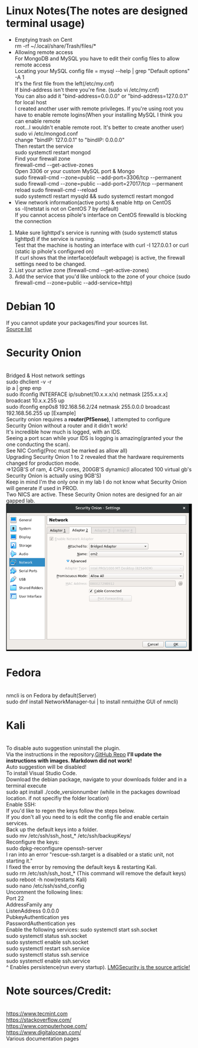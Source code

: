 # Linux Notes(The notes are designed terminal usage)
* Emptying trash on Cent
 <br> rm -rf ~/.local/share/Trash/files/*
 * Allowing remote access
    <br>For MongoDB and MySQL you have to edit their config files to allow remote access
    <br>Locating your MySQL config file = mysql --help | grep "Default options" -A 1
    <br>It's the first file from the left(/etc/my.cnf)
    <br>If bind-address isn't there you're fine. (sudo vi /etc/my.cnf)
    <br>You can also add it "bind-address=0.0.0.0" or "bind-address=127.0.0.1" for local host
    <br>I created another user with remote privileges. If you're using root you have to enable remote logins(When your installing MySQL I think you can enable remote                  
  root...I wouldn't enable remote root. It's better to create another user)
    <br>sudo vi /etc/mongod.conf
    <br>change "bindIP: 127.0.0.1" to "bindIP: 0.0.0.0"
    <br>Then restart the service
    <br>sudo systemctl restart mongod
    <br>Find your firewall zone
    <br>firewall-cmd --get-active-zones
    <br>Open 3306 or your custom MySQL port & Mongo
    <br>sudo firewall-cmd --zone=public --add-port=3306/tcp --permanent
    <br>sudo firewall-cmd --zone=public --add-port=27017/tcp --permanent
    <br>reload sudo firewall-cmd --reload
    <br>sudo systemctl restart mysqld && sudo systemctl restart mongod
 * View network information(active ports) & enable http on CentOS
  <br>ss -l(netstat is not on CentOS 7 by default)
  <br>If you cannot access pihole's interface on CentOS firewalld is blocking the connection 
  1. Make sure lighttpd's service is running with (sudo systemctl status lighttpd) if the service is running.<br>Test that the machine is hosting an interface with    curl -I 127.0.0.1 or curl (static ip pihole's configured on)<br>
  If curl shows that the interface(default webpage) is active, the firewall settings need to be changed.
  2. List your active zone (firewall-cmd --get-active-zones)
  3. Add the service that you'd like unblock to the zone of your choice (sudo firewall-cmd --zone=public --add-service=http)
# Debian 10
If you cannot update your packages/find your sources list.<br>
[Source list](https://wiki.debian.org/SourcesList)

# Security Onion
<br>Bridged & Host network settings
<br>sudo dhclient -v -r
<br>ip a | grep enp
<br>sudo ifconfig INTERFACE ip/subnet(10.x.x.x/x) netmask [255.x.x.x] broadcast 10.x.x.255 up
<br>sudo ifconfig enp0s8 192.168.56.2/24 netmask 255.0.0.0 broadcast 192.168.56.255 up [Example]
<br>Security onion requires a <b>router(PfSense)</b>, I attempted to configure Security Onion without a router and it didn't work!
<br>It's incredible how much is logged, with an IDS. 
<br>Seeing a port scan while your IDS is logging is amazing(granted your the one conducting the scan).
<br>See NIC Config(Proc must be marked as allow all)
<br>Upgrading Security Onion 1 to 2 revealed that the hardware requirements changed for production mode.
<br>=>12GB'S of ram, 4 CPU cores, 200GB'S dynamic(I allocated 100 virtual gb's Security Onion is actually using 9GB'S)
<br>Keep in mind I'm the only one in my lab I do not know what Security Onion will generate if used in PROD.
<br>Two NICS are active. These Security Onion notes are designed for an air gapped lab.
![Security Onion Proc](securityOnion2NIC.PNG)
# Fedora
<br>nmcli is on Fedora by default(Server)
<br>sudo dnf install NetworkManager-tui | to install nmtui(the GUI of nmcli)

# Kali
<br>To disable auto suggestion uninstall the plugin.<br>Via the instructions in the repository.[GitHub Repo](https://github.com/zsh-users/zsh-autosuggestions#enable-asynchronous-)
 <b>I'll update the instructions with images. Markdown did not work!</b>
 <br> Auto suggestion will be disabled!
<br>To install Visual Studio Code.<br>Download the debian package, navigate to your downloads folder and in a terminal execute<br>sudo apt install ./code_versionnumber (while in the packages download location. if not specifiy the folder location)
<br>
Enable SSH:<br>
If you'd like to regen the keys follow the steps below.<br>If you don't all you need to is edit the config file and enable certain services.
<br>
Back up the default keys into a folder.<br>
sudo mv /etc/ssh/ssh_host_* /etc/ssh/backupKeys/
<br> Reconfigure the keys:<br>
sudo dpkg-reconfigure openssh-server
<br>I ran into an error "rescue-ssh.target is a disabled or a static unit, not starting it."<br>
I fixed the error by removing the default keys & restarting Kali.<br>
sudo rm /etc/ssh/ssh_host_* (This command will remove the default keys)<br>
sudo reboot -h now(restarts Kali)<br>
sudo nano /etc/ssh/sshd_config<br>
Uncomment the following lines:<br>
Port 22<br>
AddressFamily any<br>
ListenAddress 0.0.0.0<br>
PubkeyAuthentication yes<br>
PasswordAuthentication yes<br>
Enable the following services:
sudo systemctl start ssh.socket<br>
sudo systemctl status ssh.socket<br>
sudo systemctl enable ssh.socket<br>
sudo systemctl restart ssh.service<br>
sudo systemctl status ssh.service<br>
sudo systemctl enable ssh.service<br>
^ Enables persistence(run every startup).
[LMGSecurity is the source article!](https://www.lmgsecurity.com/enable-start-ssh-kali-linux/)

# Note sources/Credit:
<br>https://www.tecmint.com
<br>https://stackoverflow.com/
<br>https://www.computerhope.com/
<br>https://www.digitalocean.com/
<br>Various documentation pages

